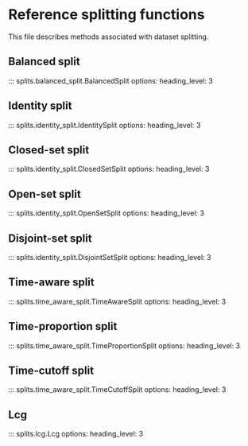 # Reference splitting functions

This file describes methods associated with dataset splitting.

## Balanced split

::: splits.balanced_split.BalancedSplit
    options:
      heading_level: 3  

## Identity split

::: splits.identity_split.IdentitySplit
    options:
      heading_level: 3  

## Closed-set split

::: splits.identity_split.ClosedSetSplit
    options:
      heading_level: 3  

## Open-set split

::: splits.identity_split.OpenSetSplit
    options:
      heading_level: 3  

## Disjoint-set split

::: splits.identity_split.DisjointSetSplit
    options:
      heading_level: 3  

## Time-aware split

::: splits.time_aware_split.TimeAwareSplit
    options:
      heading_level: 3  

## Time-proportion split

::: splits.time_aware_split.TimeProportionSplit
    options:
      heading_level: 3  

## Time-cutoff split

::: splits.time_aware_split.TimeCutoffSplit
    options:
      heading_level: 3  

## Lcg

::: splits.lcg.Lcg
    options:
      heading_level: 3  
